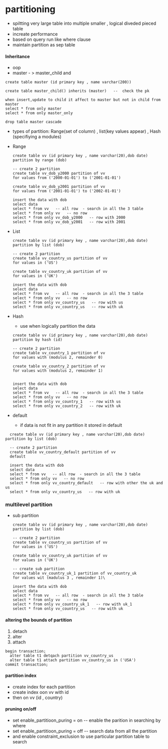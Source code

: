 # partitioning
- spiltting very large table into multiple smaller , logical diveded pieced table
- increate performance
- based on query run like where clause
- maintain partition as sep table
#### Inheritance
- oop 
- master - > master_child and
```
create table master (id primary key , name varchar(200))

create table master_child() inherits (master)   --  check the pk

when insert,update to child it affect to master but not in child from master
select * from only master
select * from only master_only

drop table master cascade
```
- types of partition: Range(set of column) , list(key values appear) , Hash (specifiying a modules)
- Range
  ```
  create table vv (id primary key , name varchar(20),dob date) partition by range (dob)

  -- create 2 partition
  create table vv_dob_y2000 partition of vv
  for values from ('2000-01-01') to ('2001-01-01')
  
  create table vv_dob_y2001 partition of vv
  for values from ('2001-01-01') to ('2002-01-01')

  insert the data with dob
  select data
  select * from vv   -- all row  - search in all the 3 table
  select * from only vv   -- no row
  select * from only vv_dob_y2000   -- row with 2000
  select * from only vv_dob_y2001   -- row with 2001
  ```
  
- List
  ```
  create table vv (id primary key , name varchar(20),dob date) partition by list (dob)

  -- create 2 partition
  create table vv_country_us partition of vv
  for values in ('US')
  
  create table vv_country_uk partition of vv
  for values in ('UK')

  insert the data with dob
  select data
  select * from vv   -- all row  - search in all the 3 table
  select * from only vv   -- no row
  select * from only vv_country_us   -- row with us
  select * from only vv_country_us   -- row with uk
  ```
- Hash
  - use when logically partition the data
  ```
  create table vv (id primary key , name varchar(20),dob date) partition by hash (id)

  -- create 2 partition
  create table vv_country_1 partition of vv
  for values with (modulus 2, remainder 0)
  
  create table vv_country_2 partition of vv
  for values with (modulus 2, remainder 1)


  insert the data with dob
  select data
  select * from vv   -- all row  - search in all the 3 table
  select * from only vv   -- no row
  select * from only vv_country_1   -- row with us
  select * from only vv_country_2   -- row with uk
  ```
- default
  - if data is not fit in any partition it stored in default
```
  create table vv (id primary key , name varchar(20),dob date) partition by list (dob)

  -- create 2 partition
  create table vv_country_default partition of vv
  default
  
  insert the data with dob
  select data
  select * from vv   -- all row  - search in all the 3 table
  select * from only vv   -- no row
  select * from only vv_country_default   -- row with other the uk and us
  select * from only vv_country_us   -- row with uk
```

### multilevel partition
- sub partition
  ```
  create table vv (id primary key , name varchar(20),dob date) partition by list (dob)

  -- create 2 partition
  create table vv_country_us partition of vv
  for values in ('US')
  
  create table vv_country_uk partition of vv
  for values in ('UK')

  -- create sub partition
  create table vv_country_uk_1 partition of vv_country_uk
  for values wit (madulus 3 , remainder 1)\
  
  insert the data with dob
  select data
  select * from vv   -- all row  - search in all the 3 table
  select * from only vv   -- no row
  select * from only vv_country_uk_1   -- row with uk_1
  select * from only vv_country_us   -- row with uk
  ```
#### altering the bounds of partition
1. detach
2. alter
3. attach
```
begin transaction;
  alter table t1 detqach partition vv_country_us
  alter table t1 attach partition vv_country_us in ('USA')
commit transaction;
```
#### partition index
- create index for each partition
- create index oon vv with id
- then on vv (id , country)
#### pruning on/off
- set enable_partitioon_puring = on -- enable the parition in searching by where
- set enable_partitioon_puring = off -- search data from all the partition
- and enable constraint_exclusion to use particular partition table to search
